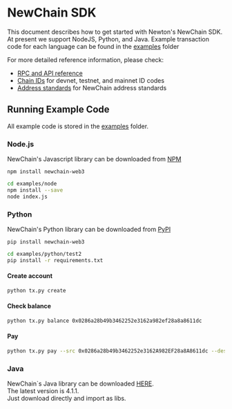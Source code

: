 # NewChain SDK

This document describes how to get started with Newton's NewChain SDK. At present we support NodeJS, Python, and Java. Example transaction code for each language can be found in the [examples](./examples) folder

For more detailed reference information, please check:

* [RPC and API reference](RPC_API_reference.md)
* [Chain IDs](chain_id.md) for devnet, testnet, and mainnet ID codes
* [Address standards](address_standards.md) for NewChain address standards

## Running Example Code

All example code is stored in the [examples](examples) folder.

### Node.js

NewChain's Javascript library can be downloaded from [NPM](https://www.npmjs.com/package/newchain-web3)

```
npm install newchain-web3
```

```sh
cd examples/node
npm install --save
node index.js
```

### Python

NewChain's Python library can be downloaded from [PyPI](https://pypi.org/project/newchain-web3/)

```
pip install newchain-web3
```

```bash
cd examples/python/test2
pip install -r requirements.txt
```

#### Create account

```bash
python tx.py create
```

#### Check balance

```bash
python tx.py balance 0x0286a28b49b3462252e3162a982ef28a8a8611dc
```

#### Pay

```bash
python tx.py pay --src 0x0286a28b49b3462252e3162A982EF28a8A8611dc --dest 0x97549E368AcaFdCAE786BB93D98379f1D1561a29 --value 1 --rpc https://devnet.newchain.cloud.diynova.com --value 100
```
### Java

NewChain`s Java library can be downloaded [HERE](https://release.cloud.diynova.com/web3j/).  
The latest version is 4.1.1.  
Just download directly and import as libs.
